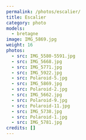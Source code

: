 ```yaml
---
permalink: /photos/escalier/
title: Escalier
category: photo
models:
  - bretagne
image: IMG_5869.jpg
weight: 16
photos:
  - src: IMG_5580-5591.jpg
  - src: IMG_5668.jpg
  - src: IMG_5771.jpg
  - src: IMG_5922.jpg
  - src: Polaroid-5.jpg
  - src: IMG_5869.jpg
  - src: Polaroid-2.jpg
  - src: IMG_5662.jpg
  - src: Polaroid-9.jpg
  - src: Polaroid-11.jpg
  - src: IMG_5738.jpg
  - src: Polaroid-1.jpg
  - src: IMG_5781.jpg
credits: []
---
```


